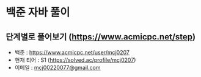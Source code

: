# 백준 자바 풀이

## 단계별로 풀어보기 (https://www.acmicpc.net/step)
- 백준 : https://www.acmicpc.net/user/mcj0207
- 현재 티어 : S1 (https://solved.ac/profile/mcj0207)
- 이메일 : mcj00220077@gmail.com